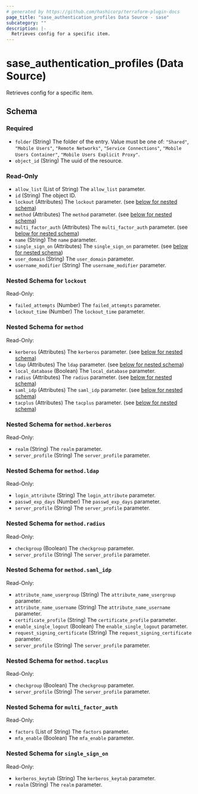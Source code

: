 ```yaml
---
# generated by https://github.com/hashicorp/terraform-plugin-docs
page_title: "sase_authentication_profiles Data Source - sase"
subcategory: ""
description: |-
  Retrieves config for a specific item.
---
```


# sase_authentication_profiles (Data Source)

Retrieves config for a specific item.



<!-- schema generated by tfplugindocs -->
## Schema

### Required

- `folder` (String) The folder of the entry. Value must be one of: `"Shared"`, `"Mobile Users"`, `"Remote Networks"`, `"Service Connections"`, `"Mobile Users Container"`, `"Mobile Users Explicit Proxy"`.
- `object_id` (String) The uuid of the resource.

### Read-Only

- `allow_list` (List of String) The `allow_list` parameter.
- `id` (String) The object ID.
- `lockout` (Attributes) The `lockout` parameter. (see [below for nested schema](#nestedatt--lockout))
- `method` (Attributes) The `method` parameter. (see [below for nested schema](#nestedatt--method))
- `multi_factor_auth` (Attributes) The `multi_factor_auth` parameter. (see [below for nested schema](#nestedatt--multi_factor_auth))
- `name` (String) The `name` parameter.
- `single_sign_on` (Attributes) The `single_sign_on` parameter. (see [below for nested schema](#nestedatt--single_sign_on))
- `user_domain` (String) The `user_domain` parameter.
- `username_modifier` (String) The `username_modifier` parameter.

<a id="nestedatt--lockout"></a>
### Nested Schema for `lockout`

Read-Only:

- `failed_attempts` (Number) The `failed_attempts` parameter.
- `lockout_time` (Number) The `lockout_time` parameter.


<a id="nestedatt--method"></a>
### Nested Schema for `method`

Read-Only:

- `kerberos` (Attributes) The `kerberos` parameter. (see [below for nested schema](#nestedatt--method--kerberos))
- `ldap` (Attributes) The `ldap` parameter. (see [below for nested schema](#nestedatt--method--ldap))
- `local_database` (Boolean) The `local_database` parameter.
- `radius` (Attributes) The `radius` parameter. (see [below for nested schema](#nestedatt--method--radius))
- `saml_idp` (Attributes) The `saml_idp` parameter. (see [below for nested schema](#nestedatt--method--saml_idp))
- `tacplus` (Attributes) The `tacplus` parameter. (see [below for nested schema](#nestedatt--method--tacplus))

<a id="nestedatt--method--kerberos"></a>
### Nested Schema for `method.kerberos`

Read-Only:

- `realm` (String) The `realm` parameter.
- `server_profile` (String) The `server_profile` parameter.


<a id="nestedatt--method--ldap"></a>
### Nested Schema for `method.ldap`

Read-Only:

- `login_attribute` (String) The `login_attribute` parameter.
- `passwd_exp_days` (Number) The `passwd_exp_days` parameter.
- `server_profile` (String) The `server_profile` parameter.


<a id="nestedatt--method--radius"></a>
### Nested Schema for `method.radius`

Read-Only:

- `checkgroup` (Boolean) The `checkgroup` parameter.
- `server_profile` (String) The `server_profile` parameter.


<a id="nestedatt--method--saml_idp"></a>
### Nested Schema for `method.saml_idp`

Read-Only:

- `attribute_name_usergroup` (String) The `attribute_name_usergroup` parameter.
- `attribute_name_username` (String) The `attribute_name_username` parameter.
- `certificate_profile` (String) The `certificate_profile` parameter.
- `enable_single_logout` (Boolean) The `enable_single_logout` parameter.
- `request_signing_certificate` (String) The `request_signing_certificate` parameter.
- `server_profile` (String) The `server_profile` parameter.


<a id="nestedatt--method--tacplus"></a>
### Nested Schema for `method.tacplus`

Read-Only:

- `checkgroup` (Boolean) The `checkgroup` parameter.
- `server_profile` (String) The `server_profile` parameter.



<a id="nestedatt--multi_factor_auth"></a>
### Nested Schema for `multi_factor_auth`

Read-Only:

- `factors` (List of String) The `factors` parameter.
- `mfa_enable` (Boolean) The `mfa_enable` parameter.


<a id="nestedatt--single_sign_on"></a>
### Nested Schema for `single_sign_on`

Read-Only:

- `kerberos_keytab` (String) The `kerberos_keytab` parameter.
- `realm` (String) The `realm` parameter.


